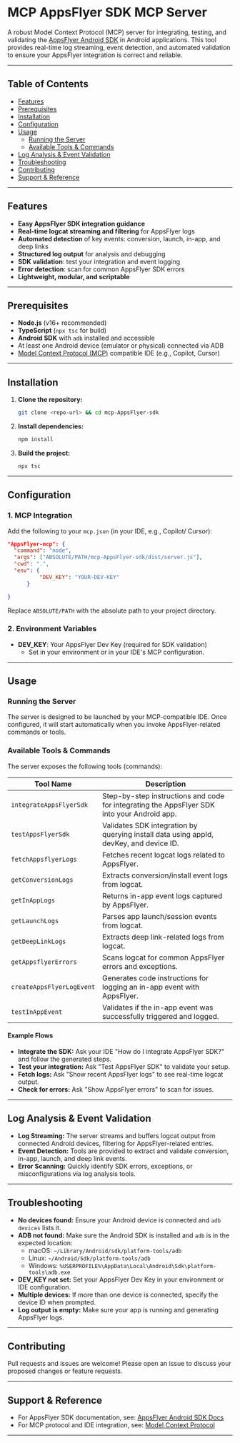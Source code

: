 # MCP AppsFlyer SDK MCP Server

A robust Model Context Protocol (MCP) server for integrating, testing, and validating the [AppsFlyer Android SDK](https://dev.appsflyer.com/hc/docs/android-sdk) in Android applications. This tool provides real-time log streaming, event detection, and automated validation to ensure your AppsFlyer integration is correct and reliable.

---

## Table of Contents
- [Features](#features)
- [Prerequisites](#prerequisites)
- [Installation](#installation)
- [Configuration](#configuration)
- [Usage](#usage)
  - [Running the Server](#running-the-server)
  - [Available Tools & Commands](#available-tools--commands)
- [Log Analysis & Event Validation](#log-analysis--event-validation)
- [Troubleshooting](#troubleshooting)
- [Contributing](#contributing)
- [Support & Reference](#support--reference)

---

## Features
- **Easy AppsFlyer SDK integration guidance**
- **Real-time logcat streaming and filtering** for AppsFlyer logs
- **Automated detection** of key events: conversion, launch, in-app, and deep links
- **Structured log output** for analysis and debugging
- **SDK validation**: test your integration and event logging
- **Error detection**: scan for common AppsFlyer SDK errors
- **Lightweight, modular, and scriptable**

---

## Prerequisites
- **Node.js** (v16+ recommended)
- **TypeScript** (`npx tsc` for build)
- **Android SDK** with `adb` installed and accessible
- At least one Android device (emulator or physical) connected via ADB
- [Model Context Protocol (MCP)](https://github.com/modelcontextprotocol) compatible IDE (e.g., Copilot, Cursor)

---

## Installation
1. **Clone the repository:**
   ```sh
   git clone <repo-url> && cd mcp-AppsFlyer-sdk
   ```
2. **Install dependencies:**
   ```sh
   npm install
   ```
3. **Build the project:**
   ```sh
   npx tsc
   ```

---

## Configuration

### 1. MCP Integration
Add the following to your `mcp.json` (in your IDE, e.g., Copilot/ Cursor):
```json
"AppsFlyer-mcp": {
  "command": "node",
  "args": ["ABSOLUTE/PATH/mcp-AppsFlyer-sdk/dist/server.js"],
  "cwd": ".",
  "env": {
          "DEV_KEY": "YOUR-DEV-KEY"
      }

}
```
Replace `ABSOLUTE/PATH` with the absolute path to your project directory.

### 2. Environment Variables
- **DEV_KEY**: Your AppsFlyer Dev Key (required for SDK validation)
  - Set in your environment or in your IDE's MCP configuration.

---

## Usage

### Running the Server
The server is designed to be launched by your MCP-compatible IDE. Once configured, it will start automatically when you invoke AppsFlyer-related commands or tools.

### Available Tools & Commands
The server exposes the following tools (commands):

| Tool Name                  | Description                                                                                 |
|---------------------------|---------------------------------------------------------------------------------------------|
| `integrateAppsFlyerSdk`    | Step-by-step instructions and code for integrating the AppsFlyer SDK into your Android app.  |
| `testAppsFlyerSdk`         | Validates SDK integration by querying install data using appId, devKey, and device ID.       |
| `fetchAppsflyerLogs`       | Fetches recent logcat logs related to AppsFlyer.                                             |
| `getConversionLogs`        | Extracts conversion/install event logs from logcat.                                          |
| `getInAppLogs`             | Returns in-app event logs captured by AppsFlyer.                                             |
| `getLaunchLogs`            | Parses app launch/session events from logcat.                                                |
| `getDeepLinkLogs`          | Extracts deep link-related logs from logcat.                                                 |
| `getAppsflyerErrors`       | Scans logcat for common AppsFlyer errors and exceptions.                                     |
| `createAppsFlyerLogEvent`  | Generates code instructions for logging an in-app event with AppsFlyer.                      |
| `testInAppEvent`           | Validates if the in-app event was successfully triggered and logged.     |

#### Example Flows
- **Integrate the SDK:** Ask your IDE "How do I integrate AppsFlyer SDK?" and follow the generated steps.
- **Test your integration:** Ask "Test AppsFlyer SDK" to validate your setup.
- **Fetch logs:** Ask "Show recent AppsFlyer logs" to see real-time logcat output.
- **Check for errors:** Ask "Show AppsFlyer errors" to scan for issues.

---

## Log Analysis & Event Validation
- **Log Streaming:** The server streams and buffers logcat output from connected Android devices, filtering for AppsFlyer-related entries.
- **Event Detection:** Tools are provided to extract and validate conversion, in-app, launch, and deep link events.
- **Error Scanning:** Quickly identify SDK errors, exceptions, or misconfigurations via log analysis tools.

---

## Troubleshooting
- **No devices found:** Ensure your Android device is connected and `adb devices` lists it.
- **ADB not found:** Make sure the Android SDK is installed and `adb` is in the expected location:
  - macOS: `~/Library/Android/sdk/platform-tools/adb`
  - Linux: `~/Android/Sdk/platform-tools/adb`
  - Windows: `%USERPROFILE%\AppData\Local\Android\Sdk\platform-tools\adb.exe`
- **DEV_KEY not set:** Set your AppsFlyer Dev Key in your environment or IDE configuration.
- **Multiple devices:** If more than one device is connected, specify the device ID when prompted.
- **Log output is empty:** Make sure your app is running and generating AppsFlyer logs.

---

## Contributing
Pull requests and issues are welcome! Please open an issue to discuss your proposed changes or feature requests.

---

## Support & Reference
- For AppsFlyer SDK documentation, see: [AppsFlyer Android SDK Docs](https://dev.appsflyer.com/hc/docs/android-sdk)
- For MCP protocol and IDE integration, see: [Model Context Protocol](https://github.com/modelcontextprotocol)

---